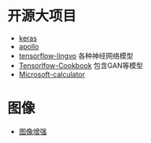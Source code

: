 # 开源大项目
- [keras](https://github.com/keras-team/keras)
- [apollo](https://github.com/ApolloAuto/apollo)
- [tensorflow-lingvo](https://github.com/tensorflow/lingvo) 各种神经网络模型
- [Tensorlfow-Cookbook](https://github.com/taki0112/Tensorflow-Cookbook) 包含GAN等模型
- [Microsoft-calculator](https://github.com/Microsoft/calculator)

# 图像
- [图像增强](https://github.com/baidut/OpenCE)

